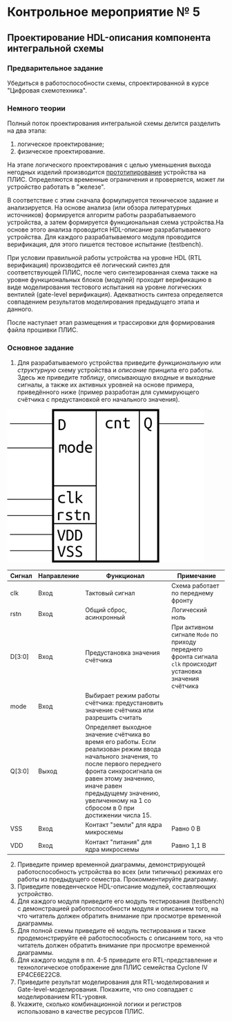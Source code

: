 # Контрольное мероприятие № 5

## Проектирование HDL-описания компонента интегральной схемы

### Предварительное задание

Убедиться в работоспособности схемы, спроектированной в курсе "Цифровая схемотехника".

### Немного теории

Полный поток проектирования интегральной схемы делится разделить на два этапа:

1. логическое проектирование;
2. физическое проектирование.

На этапе логического проектирования с целью уменьшения выхода негодных изделий производится [прототипирование](https://fpga-systems.ru/blog/dlja_chego_my_ispolzuem_prototipirovanie_fpga/2022-11-22-14) устройства на ПЛИС. Определяются временные ограничения и проверяется, может ли устройство работать в "железе".

В соответствие с этим сначала формулируется техническое задание и анализируется. На основе анализа (или обзора литературных источников) формируется алгоритм работы разрабатываемого устройства, а затем формируется функциональная схема устройства.На основе этого анализа проводится HDL-описание разрабатываемого устройства. Для каждого разрабатываемого модуля проводится верификация, для этого пишется тестовое испытание (testbench).

При условии правильной работы устройства на уровне HDL (RTL верификация) производится её логический синтез для соответствующей ПЛИС, после чего синтезированная схема также на уровне функциональных блоков (модулей) проходит верификацию в виде моделирования тестового испытания на уровне логических вентилей (gate-level верификация). Адекватность синтеза определяется совпадением результатов моделирования предыдущего этапа и данного.

После наступает этап размещения и трассировки для формирования файла прошивки ПЛИС.

### Основное задание

1. Для разрабатываемого устройства приведите *функциональную* или *структурную* схему устройства и *описание* принципа его работы. Здесь же приведите *таблицу*, описывающую входные и выходные сигналы, а также их активных уровней на основе примера, приведённого ниже (пример разработан для суммирующего счётчика с предустановкой его начального значения).

![Счётчик](files/figure/image_cnt.png)

| Сигнал | Направление | Функционал | Примечание |
|--------| ------------|------------|------------------|
| clk    | Вход        | Тактовый сигнал | Схема работает по переднему фронту |
| rstn   | Вход        | Общий сброс, асинхронный | Логический ноль |
| D[3:0] | Вход        | Предустановка значения счётчика | При активном сигнале `Mode` по приходу переднего фронта сигнала `clk` происходит установка значения счётчика |
| mode   | Вход        | Выбирает режим работы счётчика: предустановить значение счётчика или разрешить считать | 
| Q[3:0] | Выход       | Определяет выходное значение счётчика во время его работы. Если реализован режим ввода начального значения, то после первого переднего фронта синхросигнала он равен этому значению, иначе равен предыдущему значению, увеличенному на 1 со сбросом в 0 при достижении числа 15.
| VSS    | Вход        | Контакт "земли" для ядра микросхемы | Равно 0 В  |
| VDD    | Вход        | Контакт "питания" для ядра микросхемы | Равно 1,1 В|

2. Приведите пример временной диаграммы, демонстрирующей работоспособность устройства во всех (или типичных) режимах его работы из предыдущего семестра. Прокомментируйте диаграмму.
3. Приведите поведенческое HDL-описание модулей, составляющих устройство.
4. Для каждого модуля приведите его модуль тестирования (testbench) с демонстрацией работоспособности модуля и описанием того, на что читатель должен обратить внимание при просмотре временной диаграммы.
5. Для полной схемы приведите её модуль тестирования и также продемонстрируйте её работоспособность с описанием того, на что читатель должен обратить внимание при просмотре временной диаграммы.
6. Для каждого модуля в пп. 4-5 приведите его RTL-представление и технологическое отображение для ПЛИС семейства Cyclone IV EP4CE6E22C8.
7. Приведите результат моделирования для RTL-моделирования и Gate-level-моделирования. Покажите, что оно совпадает с моделированием RTL-уровня.
7. Укажите, сколько комбинационной логики и регистров использовано в качестве ресурсов ПЛИС.